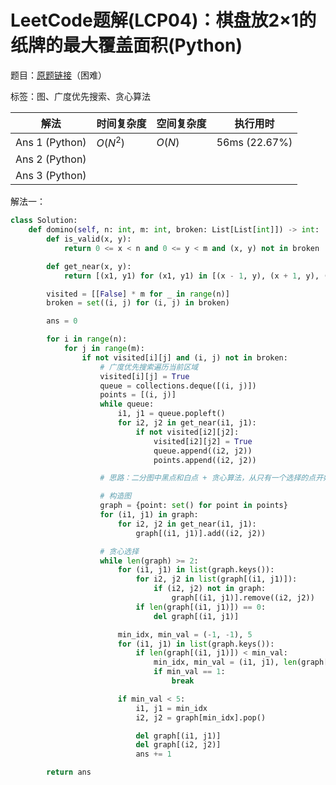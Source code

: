 # LeetCode题解(LCP04)：棋盘放2×1的纸牌的最大覆盖面积(Python)

题目：[原题链接](https://leetcode-cn.com/problems/broken-board-dominoes/)（困难）

标签：图、广度优先搜索、贪心算法

| 解法           | 时间复杂度 | 空间复杂度 | 执行用时      |
| -------------- | ---------- | ---------- | ------------- |
| Ans 1 (Python) | $O(N^2)$   | $O(N)$     | 56ms (22.67%) |
| Ans 2 (Python) |            |            |               |
| Ans 3 (Python) |            |            |               |

解法一：

```python
class Solution:
    def domino(self, n: int, m: int, broken: List[List[int]]) -> int:
        def is_valid(x, y):
            return 0 <= x < n and 0 <= y < m and (x, y) not in broken

        def get_near(x, y):
            return [(x1, y1) for (x1, y1) in [(x - 1, y), (x + 1, y), (x, y - 1), (x, y + 1)] if is_valid(x1, y1)]

        visited = [[False] * m for _ in range(n)]
        broken = set((i, j) for (i, j) in broken)

        ans = 0

        for i in range(n):
            for j in range(m):
                if not visited[i][j] and (i, j) not in broken:
                    # 广度优先搜索遍历当前区域
                    visited[i][j] = True
                    queue = collections.deque([(i, j)])
                    points = [(i, j)]
                    while queue:
                        i1, j1 = queue.popleft()
                        for i2, j2 in get_near(i1, j1):
                            if not visited[i2][j2]:
                                visited[i2][j2] = True
                                queue.append((i2, j2))
                                points.append((i2, j2))

                    # 思路：二分图中黑点和白点 + 贪心算法，从只有一个选择的点开始选择

                    # 构造图
                    graph = {point: set() for point in points}
                    for (i1, j1) in graph:
                        for i2, j2 in get_near(i1, j1):
                            graph[(i1, j1)].add((i2, j2))

                    # 贪心选择
                    while len(graph) >= 2:
                        for (i1, j1) in list(graph.keys()):
                            for i2, j2 in list(graph[(i1, j1)]):
                                if (i2, j2) not in graph:
                                    graph[(i1, j1)].remove((i2, j2))
                            if len(graph[(i1, j1)]) == 0:
                                del graph[(i1, j1)]

                        min_idx, min_val = (-1, -1), 5
                        for (i1, j1) in list(graph.keys()):
                            if len(graph[(i1, j1)]) < min_val:
                                min_idx, min_val = (i1, j1), len(graph[i1, j1])
                                if min_val == 1:
                                    break

                        if min_val < 5:
                            i1, j1 = min_idx
                            i2, j2 = graph[min_idx].pop()

                            del graph[(i1, j1)]
                            del graph[(i2, j2)]
                            ans += 1

        return ans
```